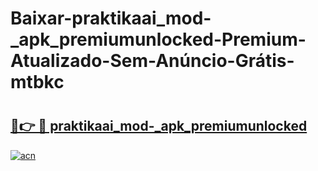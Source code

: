 # Baixar-praktikaai_mod-_apk_premiumunlocked-Premium-Atualizado-Sem-Anúncio-Grátis-mtbkc

# <h2><a href="https://3xl27f.esa.edu.pl?src=praktikaai_mod-_apk_premiumunlocked&ref=mtbkc">🔗👉 🔴 praktikaai_mod-_apk_premiumunlocked</a></h2>

[![acn](https://github.com/user-attachments/assets/0f9c940e-d8b0-45ae-aac7-cd30a18b3e1c)](https://3xl27f.esa.edu.pl?src=praktikaai_mod-_apk_premiumunlocked&ref=mtbkc)

